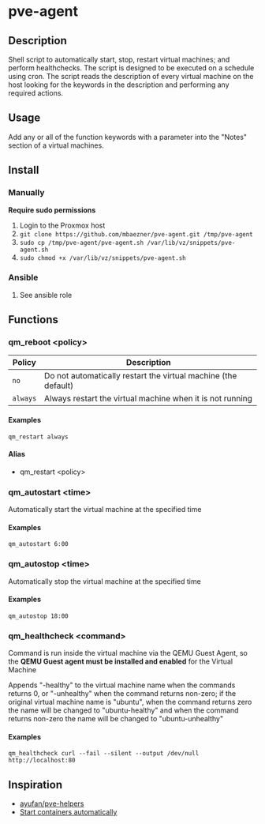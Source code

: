 # pve-agent

## Description

Shell script to automatically start, stop, restart virtual machines; and perform healthchecks.  The script is designed to be executed on a schedule using cron.  The script reads the description of every virtual machine on the host looking for the keywords in the description and performing any required actions.

## Usage

Add any or all of the function keywords with a parameter into the "Notes" section of a virtual machines.

## Install

### Manually 

**Require sudo permissions**

1. Login to the Proxmox host
2. `git clone https://github.com/mbaezner/pve-agent.git /tmp/pve-agent`
3. `sudo cp /tmp/pve-agent/pve-agent.sh /var/lib/vz/snippets/pve-agent.sh`
4. `sudo chmod +x /var/lib/vz/snippets/pve-agent.sh`

### Ansible

1. See ansible role

## Functions

### qm_reboot \<policy\>

| Policy   | Description                                                    |
| -------- | -------------------------------------------------------------- |
| `no`     | Do not automatically restart the virtual machine (the default) |
| `always` | Always restart the virtual machine when it is not running      |

#### Examples

``` shell
qm_restart always
```

#### Alias

- qm_restart \<policy\>

### qm_autostart \<time\>

Automatically start the virtual machine at the specified time

#### Examples

``` shell
qm_autostart 6:00
```

### qm_autostop \<time\>

Automatically stop the virtual machine at the specified time

#### Examples

``` shell
qm_autostop 18:00
```

### qm_healthcheck \<command\>

Command is run inside the virtual machine via the QEMU Guest Agent, so the **QEMU Guest agent must be installed and enabled** for the Virtual Machine

Appends "-healthy" to the virtual machine name when the commands returns 0, or "-unhealthy" when the command returns non-zero; if the original virtual machine name is "ubuntu", when the command returns zero the name will be changed to "ubuntu-healthy" and when the command returns non-zero the name will be changed to "ubuntu-unhealthy"

#### Examples

``` shell
qm_healthcheck curl --fail --silent --output /dev/null http://localhost:80
```

## Inspiration

- [ayufan/pve-helpers](https://github.com/ayufan/pve-helpers)
- [Start containers automatically](https://docs.docker.com/config/containers/start-containers-automatically/#use-a-restart-policy)
